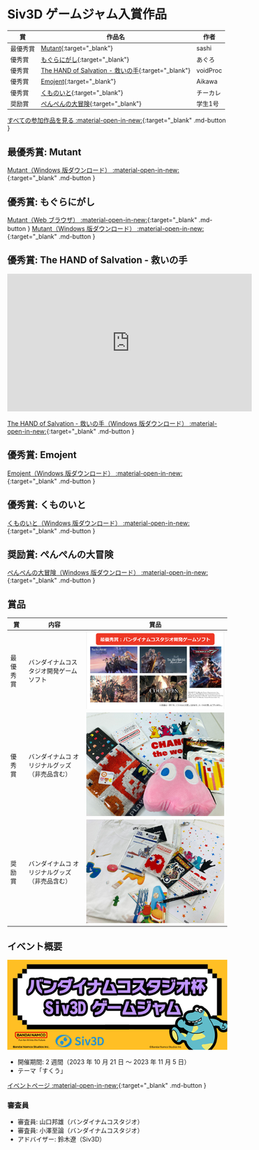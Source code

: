 # Siv3D ゲームジャム入賞作品

| 賞 | 作品名 | 作者 |
| --- | --- | --- |
| 最優秀賞 | [Mutant](https://scrapbox.io/bnscup2023/Mutant){:target="_blank"} | sashi |
| 優秀賞 | [もぐらにがし](https://scrapbox.io/bnscup2023/もぐらにがし){:target="_blank"} | あぐろ |
| 優秀賞 | [The HAND of Salvation - 救いの手](https://scrapbox.io/bnscup2023/The_HAND_of_Salvation_-_救いの手){:target="_blank"} | voidProc |
| 優秀賞 | [Emojent](https://scrapbox.io/bnscup2023/Emojent){:target="_blank"} | Aikawa |
| 優秀賞 | [くものいと](https://scrapbox.io/bnscup2023/くものいと){:target="_blank"} | チーカレ |
| 奨励賞 | [ぺんぺんの大冒険](https://scrapbox.io/bnscup2023/ぺんぺんの大冒険){:target="_blank"} | 学生1号 |

[すべての参加作品を見る :material-open-in-new:](https://scrapbox.io/bnscup2023/){:target="_blank" .md-button } 

## 最優秀賞: Mutant




[Mutant（Windows 版ダウンロード） :material-open-in-new:](https://github.com/sashi0034/Sukuu/releases/){:target="_blank" .md-button } 

## 優秀賞: もぐらにがし



[Mutant（Web ブラウザ） :material-open-in-new:](){:target="_blank" .md-button }
[Mutant（Windows 版ダウンロード） :material-open-in-new:](){:target="_blank" .md-button }


## 優秀賞: The HAND of Salvation - 救いの手
<iframe width="560" height="315" src="https://www.youtube-nocookie.com/embed/I08sDXKubUk?si=cRpENmqz88K8TWhy" title="YouTube video player" frameborder="0" allow="accelerometer; autoplay; clipboard-write; encrypted-media; gyroscope; picture-in-picture; web-share" allowfullscreen></iframe>

[The HAND of Salvation - 救いの手（Windows 版ダウンロード） :material-open-in-new:](){:target="_blank" .md-button }

## 優秀賞: Emojent



[Emojent（Windows 版ダウンロード） :material-open-in-new:](){:target="_blank" .md-button }

## 優秀賞: くものいと



[くものいと（Windows 版ダウンロード） :material-open-in-new:](){:target="_blank" .md-button }

## 奨励賞: ぺんぺんの大冒険



[ぺんぺんの大冒険（Windows 版ダウンロード） :material-open-in-new:](){:target="_blank" .md-button }


## 賞品

| 賞 | 内容 | 賞品 |
| --- | --- | --- |
| 最優秀賞 | バンダイナムコスタジオ開発ゲームソフト | ![](https://raw.githubusercontent.com/Siv3D/siv3d.site.resource/main/v7/event/bnscup2023/1.png) |
| 優秀賞 | バンダイナムコ オリジナルグッズ（非売品含む） | ![](https://raw.githubusercontent.com/Siv3D/siv3d.site.resource/main/v7/event/bnscup2023/2.jpg) |
| 奨励賞 | バンダイナムコ オリジナルグッズ（非売品含む） | ![](https://raw.githubusercontent.com/Siv3D/siv3d.site.resource/main/v7/event/bnscup2023/3.jpg) |

## イベント概要
<img src="https://raw.githubusercontent.com/Siv3D/siv3d.site.resource/main/v7/bnscup2023.png" alt="バンダイナムコスタジオ杯 | Siv3D ゲームジャム">

- 開催期間: 2 週間（2023 年 10 月 21 日 ～ 2023 年 11 月 5 日）
- テーマ「すくう」

[イベントページ :material-open-in-new:](./gamejam.md){:target="_blank" .md-button } 

### 審査員

- 審査員: 山口邦雄（バンダイナムコスタジオ）
- 審査員: 小澤至論（バンダイナムコスタジオ）
- アドバイザー: 鈴木遼（Siv3D）

